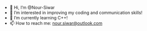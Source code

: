 - 👋 Hi, I’m @Nour-Siwar
- 👀 I’m interested in improving my coding and communication skills!
- 🌱 I’m currently learning C++!
- 📫 How to reach me: nour.siwar@outlook.com

<!---
Nour-Siwar/Nour-Siwar is a ✨ special ✨ repository because its `README.md` (this file) appears on your GitHub profile.
You can click the Preview link to take a look at your changes.
--->
